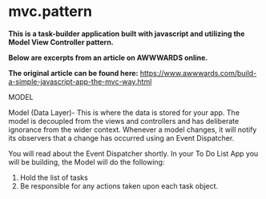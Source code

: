 # mvc.pattern

**This is a task-builder application built with javascript and utilizing the Model View Controller pattern.**

**Below are excerpts from an article on AWWWARDS online.**

**The original article can be found here:**
https://www.awwwards.com/build-a-simple-javascript-app-the-mvc-way.html 


MODEL

Model (Data Layer)- This is where the data is stored for your app. 
The model is decoupled from the views and controllers and has deliberate
ignorance from the wider context. Whenever a model changes, it will notify 
its observers that a change has occurred using an Event Dispatcher. 

You will read about the Event Dispatcher shortly. In your To Do List 
App you will be building, the Model will do the following:

  1. Hold the list of tasks 
  2. Be responsible for any actions taken upon each task object.
  



